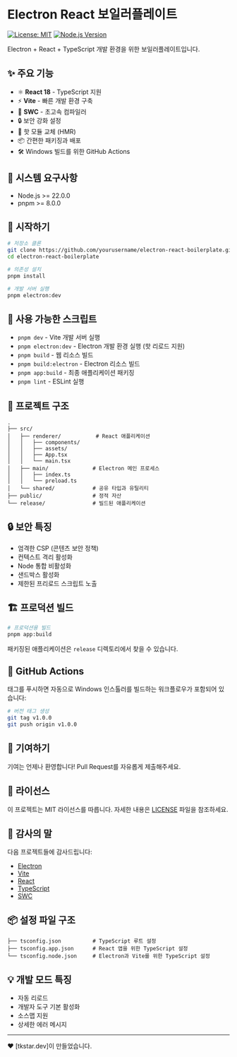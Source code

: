 # Electron React 보일러플레이트

[![License: MIT](https://img.shields.io/badge/License-MIT-yellow.svg)](https://opensource.org/licenses/MIT)
[![Node.js Version](https://img.shields.io/badge/node-%3E%3D22.0.0-brightgreen)](https://nodejs.org)

Electron + React + TypeScript 개발 환경을 위한 보일러플레이트입니다.

## ✨ 주요 기능

- ⚛️ **React 18** - TypeScript 지원
- ⚡ **Vite** - 빠른 개발 환경 구축
- 🚀 **SWC** - 초고속 컴파일러
- 🔒 보안 강화 설정
- 🔄 핫 모듈 교체 (HMR)
- 📦 간편한 패키징과 배포
- 🛠️ Windows 빌드를 위한 GitHub Actions

## 🔧 시스템 요구사항

- Node.js >= 22.0.0
- pnpm >= 8.0.0

## 🚀 시작하기

```bash
# 저장소 클론
git clone https://github.com/yourusername/electron-react-boilerplate.git
cd electron-react-boilerplate

# 의존성 설치
pnpm install

# 개발 서버 실행
pnpm electron:dev
```

## 📝 사용 가능한 스크립트

- `pnpm dev` - Vite 개발 서버 실행
- `pnpm electron:dev` - Electron 개발 환경 실행 (핫 리로드 지원)
- `pnpm build` - 웹 리소스 빌드
- `pnpm build:electron` - Electron 리소스 빌드
- `pnpm app:build` - 최종 애플리케이션 패키징
- `pnpm lint` - ESLint 실행

## 📁 프로젝트 구조

```
.
├── src/
│   ├── renderer/           # React 애플리케이션
│   │   ├── components/
│   │   ├── assets/
│   │   ├── App.tsx
│   │   └── main.tsx
│   ├── main/              # Electron 메인 프로세스
│   │   ├── index.ts
│   │   └── preload.ts
│   └── shared/            # 공유 타입과 유틸리티
├── public/                # 정적 자산
└── release/               # 빌드된 애플리케이션
```

## 🔒 보안 특징

- 엄격한 CSP (콘텐츠 보안 정책)
- 컨텍스트 격리 활성화
- Node 통합 비활성화
- 샌드박스 활성화
- 제한된 프리로드 스크립트 노출

## 🏗️ 프로덕션 빌드

```bash
# 프로덕션용 빌드
pnpm app:build
```

패키징된 애플리케이션은 `release` 디렉토리에서 찾을 수 있습니다.

## 🚀 GitHub Actions

태그를 푸시하면 자동으로 Windows 인스톨러를 빌드하는 워크플로우가 포함되어 있습니다:

```bash
# 버전 태그 생성
git tag v1.0.0
git push origin v1.0.0
```

## 🤝 기여하기

기여는 언제나 환영합니다! Pull Request를 자유롭게 제출해주세요.

## 📄 라이선스

이 프로젝트는 MIT 라이선스를 따릅니다. 자세한 내용은 [LICENSE](LICENSE) 파일을 참조하세요.

## 🙏 감사의 말

다음 프로젝트들에 감사드립니다:
- [Electron](https://www.electronjs.org/)
- [Vite](https://vitejs.dev/)
- [React](https://reactjs.org/)
- [TypeScript](https://www.typescriptlang.org/)
- [SWC](https://swc.rs/)

## 📦 설정 파일 구조

```
├── tsconfig.json          # TypeScript 루트 설정
├── tsconfig.app.json      # React 앱을 위한 TypeScript 설정
└── tsconfig.node.json     # Electron과 Vite를 위한 TypeScript 설정
```

## 💡 개발 모드 특징

- 자동 리로드
- 개발자 도구 기본 활성화
- 소스맵 지원
- 상세한 에러 메시지

---

❤️ [tkstar.dev]이 만들었습니다.
